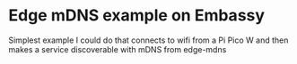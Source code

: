 # Edge mDNS example on Embassy

Simplest example I could do that connects to wifi from a Pi Pico W and then
makes a service discoverable with mDNS from edge-mdns